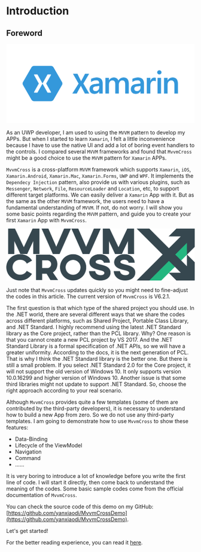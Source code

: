 # Introduction

## Foreword

![](.gitbook/assets/image%20%2824%29.png)

As an UWP developer, I am used to using the `MVVM` pattern to develop my APPs. But when I started to learn `Xamarin`, I felt a little inconvenience because I have to use the native UI and add a lot of boring event handlers to the controls. I compared several `MVVM` frameworks and found that `MvvmCross` might be a good choice to use the `MVVM` pattern for `Xamarin` APPs.

`MvvmCross` is a cross-platform `MVVM` framework which supports `Xamarin`, `iOS`, `Xamarin.Android`, `Xamarin.Mac`, `Xamarin.Forms`, `UWP` and `WPF`. It implements the `Dependecy Injection` pattern, also provide us with various plugins, such as `Messenger`, `Network`, `File`, `ResourceLoader` and `Location`, etc, to support different target platforms. We can easily deliver a `Xamarin` App with it. But as the same as the other `MVVM` framework, the users need to have a fundamental understanding of `MVVM`. If not, do not worry. I will show you some basic points regarding the `MVVM` pattern, and guide you to create your first `Xamarin` App with `MvvmCross`.

![](.gitbook/assets/image%20%2837%29.png)

Just note that `MvvmCross` updates quickly so you might need to fine-adjust the codes in this article. The current version of `MvvmCross` is V6.2.1.

The first question is that which type of the shared project you should use. In the .NET world, there are several different ways that we share the codes across different platforms, such as Shared Project, Portable Class Library, and .NET Standard. I highly recommend using the latest .NET Standard library as the Core project, rather than the PCL library. Why? One reason is that you cannot create a new PCL project by VS 2017. And the .NET Standard Library is a formal specification of .NET APIs, so we will have a greater uniformity. According to the docs, it is the next generation of PCL. That is why I think the .NET Standard library is the better one. But there is still a small problem. If you select .NET Standard 2.0 for the Core project, it will not support the old version of Windows 10. It only supports version 10.0.16299 and higher version of Windows 10. Another issue is that some third libraries might not update to support .NET Standard. So, choose the right approach according to your real scenario.

Although `MvvmCross` provides quite a few templates \(some of them are contributed by the third-party developers\), it is necessary to understand how to build a new App from zero. So we do not use any third-party templates. I am going to demonstrate how to use `MvvmCross` to show these features:

* Data-Binding
* Lifecycle of the ViewModel
* Navigation
* Command
* ……

It is very boring to introduce a lot of knowledge before you write the first line of code. I will start it directly, then come back to understand the meaning of the codes. Some basic sample codes come from the official documentation of `MvvmCross`.

You can check the source code of this demo on my GitHub: [https://github.com/yanxiaodi/MvvmCrossDemo](https://github.com/yanxiaodi/MvvmCrossDemo).

Let's get started!

For the better reading experience, you can read it [here](https://yanxiaodi.gitbook.io/xamarin-mvvmcross-handbook/).

